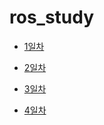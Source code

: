 # ros_study

- [1일차](20230502.md)

- [2일차](20230503.md)

- [3일차](20230504.md)

- [4일차](20230508.md)

